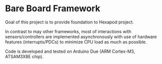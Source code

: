 # Bare Board Framework

Goal of this project is to provide foundation to Hexapod project.

In contrast to may other frameworks, most of interactions with
sensors/controllers are implemented asynchronously with use of hardware
features (interrupts/PDCs) to minimize CPU load as much as possible.

Code is developed and tested on Arduino Due (ARM Cortex-M3, ATSAM3X8E chip).
